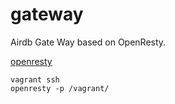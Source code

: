 # gateway
Airdb Gate Way based on OpenResty.

[openresty](https://hub.docker.com/r/openresty/openresty/dockerfile)

```
vagrant ssh
openresty -p /vagrant/
```
